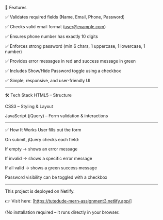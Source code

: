 📌 Features

✅ Validates required fields (Name, Email, Phone, Password)

✅ Checks valid email format (user@example.com)

✅ Ensures phone number has exactly 10 digits

✅ Enforces strong password (min 6 chars, 1 uppercase, 1 lowercase, 1 number)

✅ Provides error messages in red and success message in green

✅ Includes Show/Hide Password toggle using a checkbox

✅ Simple, responsive, and user-friendly UI

---

🛠️ Tech Stack
HTML5 – Structure

CSS3 – Styling & Layout

JavaScript (jQuery) – Form validation & interactions

---


✅ How It Works
User fills out the form

On submit, jQuery checks each field:

If empty → shows an error message

If invalid → shows a specific error message

If all valid → shows a green success message

Password visibility can be toggled with a checkbox

----

This project is deployed on Netlify.

👉 Visit here: [https://tutedude-mern-assignment3.netlify.app/]

(No installation required – it runs directly in your browser.

